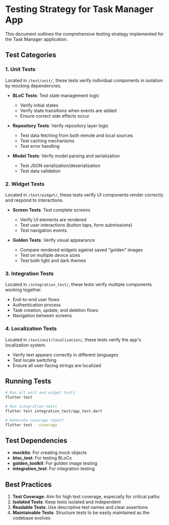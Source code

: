 # Testing Strategy for Task Manager App

This document outlines the comprehensive testing strategy implemented for the Task Manager application.

## Test Categories

### 1. Unit Tests
Located in `/test/unit/`, these tests verify individual components in isolation by mocking dependencies.

- **BLoC Tests**: Test state management logic
  - Verify initial states
  - Verify state transitions when events are added
  - Ensure correct side effects occur

- **Repository Tests**: Verify repository layer logic
  - Test data fetching from both remote and local sources
  - Test caching mechanisms
  - Test error handling

- **Model Tests**: Verify model parsing and serialization
  - Test JSON serialization/deserialization
  - Test data validation

### 2. Widget Tests
Located in `/test/widget/`, these tests verify UI components render correctly and respond to interactions.

- **Screen Tests**: Test complete screens
  - Verify UI elements are rendered
  - Test user interactions (button taps, form submissions)
  - Test navigation events

- **Golden Tests**: Verify visual appearance
  - Compare rendered widgets against saved "golden" images
  - Test on multiple device sizes
  - Test both light and dark themes

### 3. Integration Tests
Located in `/integration_test/`, these tests verify multiple components working together.

- End-to-end user flows
- Authentication process
- Task creation, update, and deletion flows
- Navigation between screens

### 4. Localization Tests
Located in `/test/unit/localization/`, these tests verify the app's localization system.

- Verify text appears correctly in different languages
- Test locale switching
- Ensure all user-facing strings are localized

## Running Tests

```bash
# Run all unit and widget tests
flutter test

# Run integration tests
flutter test integration_test/app_test.dart

# Generate coverage report
flutter test --coverage
```

## Test Dependencies

- **mockito**: For creating mock objects
- **bloc_test**: For testing BLoCs
- **golden_toolkit**: For golden image testing
- **integration_test**: For integration testing

## Best Practices

1. **Test Coverage**: Aim for high test coverage, especially for critical paths
2. **Isolated Tests**: Keep tests isolated and independent
3. **Readable Tests**: Use descriptive test names and clear assertions
4. **Maintainable Tests**: Structure tests to be easily maintained as the codebase evolves